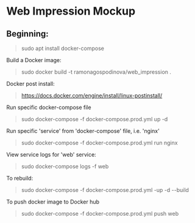 # Web Impression Mockup

## Beginning:
> sudo apt install docker-compose

Build a Docker image:
> sudo docker build -t ramonagospodinova/web_impression .

Docker post install:
> https://docs.docker.com/engine/install/linux-postinstall/

Run specific docker-compose file
> sudo docker-compose -f docker-compose.prod.yml up -d

Run specific 'service' from 'docker-compose' file, i.e. 'nginx'
> sudo docker-compose -f docker-compose.prod.yml run nginx

View service logs for 'web' service:
> sudo docker-compose logs -f web

To rebuild:
> sudo docker-compose -f docker-compose.prod.yml -up -d --build

To push docker image to Docker hub
> sudo docker-compose -f docker-compose.prod.yml push web